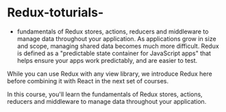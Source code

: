 # Redux-toturials-
- fundamentals of Redux stores, actions, reducers and middleware to manage data throughout your application.
As applications grow in size and scope, managing shared data becomes much more difficult.
Redux is defined as a "predictable state container for JavaScript apps" that helps ensure your apps work predictably, and are easier to test.

While you can use Redux with any view library, we introduce Redux here before combining it with React in the next set of courses.

In this course, you'll learn the fundamentals of Redux stores, actions, reducers and middleware to manage data throughout your application.
